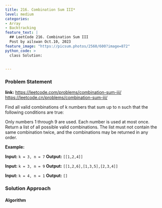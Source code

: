 ```yaml
---
title: 216. Combination Sum III*
level: medium
categories:
- Array
- Backtracking
feature_text: |
  ## LeetCode 216. Combination Sum III
  Post by ailswan Oct.10, 2023
feature_image: "https://picsum.photos/2560/600?image=872"
python_code: >
  class Solution:
        
   
---
```


### Problem Statement
**link:**
https://leetcode.com/problems/combination-sum-iii/
https://leetcode.cn/problems/combination-sum-iii/
 
Find all valid combinations of k numbers that sum up to n such that the following conditions are true:

Only numbers 1 through 9 are used.
Each number is used at most once.
Return a list of all possible valid combinations. The list must not contain the same combination twice, and the combinations may be returned in any order.


**Example:**

**Input:** `k = 3, n = 7`
**Output:** `[[1,2,4]]`
 
**Input:** `k = 3, n = 9`
**Output:** `[[1,2,6],[1,3,5],[2,3,4]]`
 
**Input:** `k = 4, n = 1`
**Output:** `[]`

### Solution Approach
 
#### Algorithm
 